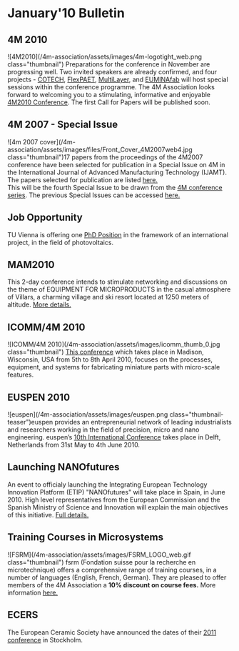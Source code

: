 # January'10 Bulletin

<!--break-->
## 4M 2010


![4M2010](/4m-association/assets/images/4m-logotight_web.png class="thumbnail")
 Preparations for the conference in November are progressing well. Two invited speakers are already confirmed, and four projects -  [COTECH](http://www.fp7-cotech.eu/), [FlexPAET](http://www.e-squizoide.com/flexpaet/), [MultiLayer](http://multilayer.4m-association.org/), and [EUMINAfab](http://www.euminafab.eu/) will host special sessions within the conference programme. The 4M Association looks forward to welcoming you to a stimulating, informative and enjoyable [4M2010 Conference](/conference/2010). The first Call for Papers will be published soon.

## 4M 2007 - Special Issue


![4m 2007 cover](/4m-association/assets/images/files/Front_Cover_4M2007web4.jpg class="thumbnail")17 papers from the proceedings of the 4M2007 conference have been selected for publication in a Special Issue on 4M in the International Journal of Advanced Manufacturing Technology (IJAMT).  
The papers selected for publication are listed [here.](/content/Special-Issue-4M-IJAMT)  
This will be the fourth Special Issue to be drawn from the [4M conference series](/conference). The previous Special Issues can be accessed [here.](http://www.4m-net.org/Publications) 
  
## Job Opportunity

TU Vienna is offering one [PhD Position](/content/PhD-position-ISAS-TU-Vienna-0) in the framework of an international project, in the field of photovoltaics.  

  
## MAM2010


This 2-day conference intends to stimulate networking and discussions on the theme of EQUIPMENT FOR MICROPRODUCTS in the casual atmosphere of Villars, a charming village and ski resort located at 1250 meters of altitude. [More details.](/event/MAM2010)

## ICOMM/4M 2010

![ICOMM/4M 2010](/4m-association/assets/images/icomm_thumb_0.jpg class="thumbnail") [This conference](http://www.conferencing.uwex.edu/conferences/ICOMM10/) which takes place in Madison, Wisconsin, USA from 5th to 8th April 2010, focuses on the processes, equipment, and systems for fabricating miniature parts with micro-scale features.  

## EUSPEN 2010

![euspen](/4m-association/assets/images/euspen.png class="thumbnail-teaser")euspen provides an entrepreneurial network of leading industrialists and researchers working in the field of precision, micro and nano engineering. euspen’s [10th International Conference](/event/EUSPEN-2010) takes place in Delft, Netherlands from 31st May to 4th June 2010.    
  
## Launching NANOfutures

An event to officialy launching the Integrating European Technology Innovation Platform (ETIP) "NANOfutures" will take place in Spain, in June 2010. High level representatives from the European Commission and the Spanish Ministry of Science and Innovation will explain the main objectives of this initiative. [Full details.](http://www.4m-association.org/event/Launching-Nanofutures)

## Training Courses in Microsystems

![FSRM](/4m-association/assets/images/FSRM_LOGO_web.gif class="thumbnail")
fsrm (Fondation suisse pour la recherche en microtechnique) offers a comprehensive range of training courses, in a number of languages (English, French, German). They are pleased to offer members of the 4M Association a <b>10% discount on course fees.</b> More information [here.](/content/fsrm-training-courses)

## ECERS

The European Ceramic Society have announced the dates of their [2011 conference](http://www.4m-association.org/event/ECERS-2011) in Stockholm.